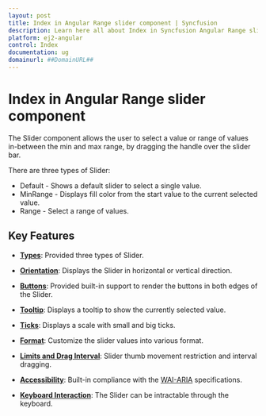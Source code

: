 ```yaml
---
layout: post
title: Index in Angular Range slider component | Syncfusion
description: Learn here all about Index in Syncfusion Angular Range slider component of Syncfusion Essential JS 2 and more.
platform: ej2-angular
control: Index 
documentation: ug
domainurl: ##DomainURL##
---
```


# Index in Angular Range slider component

The Slider component allows the user to select a value or range of values in-between the min and max range, by dragging the handle over the slider bar.

There are three types of Slider:
* Default - Shows a default slider to select a single value.
* MinRange - Displays fill color from the start value to the current selected value.
* Range - Select a range of values.

## Key Features

* **[Types](../range-slider/getting-started#types)**: Provided three types of Slider.

* **[Orientation](../range-slider/getting-started#customization)**: Displays the Slider in horizontal or vertical direction.

* **[Buttons](../range-slider/getting-started#buttons)**: Provided built-in support to render the buttons in both edges of the Slider.

* **[Tooltip](../range-slider/getting-started#tooltip)**: Displays a tooltip to show the currently selected value.

* **[Ticks](../range-slider/ticks)**: Displays a scale with small and big ticks.

* **[Format](../range-slider/format)**: Customize the slider values into various format.

* **[Limits and Drag Interval](../range-slider/limits)**: Slider thumb movement restriction and interval dragging.

* **[Accessibility](../range-slider/accessibility)**: Built-in compliance with the [WAI-ARIA](http://www.w3.org/WAI/PF/aria-practices/) specifications.

* **[Keyboard Interaction](../range-slider/accessibility#keyboard-interaction)**: The Slider can be intractable through the keyboard.